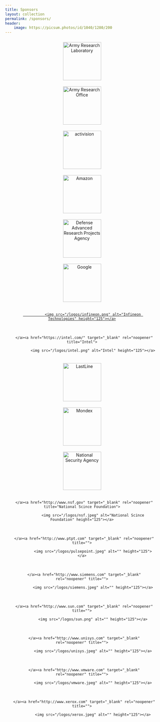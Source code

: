 ```yaml
---
title: Sponsors
layout: collection
permalink: /sponsors/
header: 
    image: https://picsum.photos/id/1040/1280/200
---
```


  <div class="col-md-3" style="padding: 10px;text-align:center;">
      <a><img src="/logos/arl.jpg" alt="Army Research Laboratory" height="125"></a>
  </div>

  <div class="col-md-3" style="padding: 10px;text-align:center;">
      <a><img src="/logos/aro.jpg" alt="Army Research Office" height="125"></a>
  </div>

  <div class="col-md-3" style="padding: 10px;text-align:center;">
      <a href="https://www.activision.com/" target="_blank" rel="noopener" title="">    
              <img src="/logos/activision.png" alt="activision" height="125"></a>
  </div>

  <div class="col-md-3" style="padding: 10px;text-align:center;">
      <a href="https://www.amazon.com/" target="_blank" rel="noopener" title="">
              <img src="/logos/amazon.png" alt="Amazon" height="125"></a>
  </div>

  <div class="col-md-3" style="padding: 10px;text-align:center;">
      <a href="http://www.darpa.mil/" target="_blank" rel="noopener" title="Defense Advanced Research Projects Agency">    
              <img src="/logos/darpa.png" alt="Defense Advanced Research Projects Agency" height="125"></a>
  </div>

  <div class="col-md-3" style="padding: 10px;text-align:center;">
      <a href="https://www.google.com/" target="_blank" rel="noopener" title="Google">
              <img src="/logos/google.png" alt="Google" height="125"></a>
  </div>

  <div class="col-md-3" style="padding: 10px;text-align:center;">
      <a>
      </a><a href="http://www.infineon.com/" target="_blank" rel="noopener" title="Infineon Technologies">
          
              <img src="/logos/infineon.png" alt="Infineon Technologies" height="125"></a>
  </div>

  <div class="col-md-3" style="padding: 10px;text-align:center;">
      <a>

      
      </a><a href="https://intel.com/" target="_blank" rel="noopener" title="Intel">
          
              <img src="/logos/intel.png" alt="Intel" height="125"></a>
          
      
      
  </div>

  <div class="col-md-3" style="padding: 10px;text-align:center;">
      <a>
      </a><a href="https://www.lastline.com/" target="_blank" rel="noopener" title="LastLine">
              <img src="/logos/lastline.png" alt="LastLine" height="125"></a>
  </div>
  <div class="col-md-3" style="padding: 10px;text-align:center;">
      <a>
      </a><a href="http://www.mondex.com" target="_blank" rel="noopener" title="">
              <img src="/logos/mondex.png" alt="Mondex" height="125"></a>
  </div>

  <div class="col-md-3" style="padding: 10px;text-align:center;">
      <a>
      </a><a href="http://www.nsa.gov/" target="_blank" rel="noopener" title="National Security Agency">
              <img src="/logos/nsa.png" alt="National Security Agency" height="125"></a>
  </div>

  <div class="col-md-3" style="padding: 10px;text-align:center;">
      <a>

      
      </a><a href="http://www.nsf.gov" target="_blank" rel="noopener" title="National Scince Foundation">
          
              <img src="/logos/nsf.jpeg" alt="National Scince Foundation" height="125"></a>
          
      
      
  </div>

  <div class="col-md-3" style="padding: 10px;text-align:center;">
      <a>

      
      </a><a href="http://www.ptpt.com" target="_blank" rel="noopener" title="">
          
              <img src="/logos/pulsepoint.jpeg" alt="" height="125"></a>
          
      
      
  </div>

  <div class="col-md-3" style="padding: 10px;text-align:center;">
      <a>

      
      </a><a href="http://www.siemens.com" target="_blank" rel="noopener" title="">
          
              <img src="/logos/siemens.jpeg" alt="" height="125"></a>
          
      
      
  </div>

  <div class="col-md-3" style="padding: 10px;text-align:center;">
      <a>

      
      </a><a href="http://www.sun.com" target="_blank" rel="noopener" title="">
          
              <img src="/logos/sun.png" alt="" height="125"></a>
          
      
      
  </div>

  <div class="col-md-3" style="padding: 10px;text-align:center;">
      <a>

      
      </a><a href="http://www.unisys.com" target="_blank" rel="noopener" title="">
          
              <img src="/logos/unisys.jpeg" alt="" height="125"></a>
          
      
      
  </div>

  <div class="col-md-3" style="padding: 10px;text-align:center;">
      <a>

      
      </a><a href="http://www.vmware.com" target="_blank" rel="noopener" title="">
          
              <img src="/logos/vmware.jpeg" alt="" height="125"></a>
          
      
      
  </div>

  <div class="col-md-3" style="padding: 10px;text-align:center;">
      <a>

      
      </a><a href="http://www.xerox.com" target="_blank" rel="noopener" title="">
          
              <img src="/logos/xerox.jpeg" alt="" height="125"></a>
          
      
      
  </div>



      
